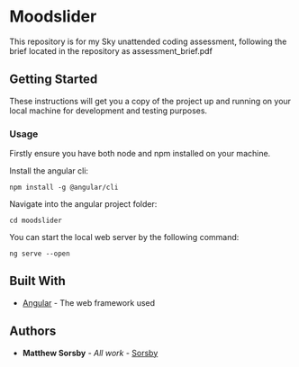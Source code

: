 # Moodslider

This repository is for my Sky unattended coding assessment, following the brief located in the repository as assessment_brief.pdf

## Getting Started

These instructions will get you a copy of the project up and running on your local machine for development and testing purposes.

### Usage

Firstly ensure you have both node and npm installed on your machine.

Install the angular cli:
```
npm install -g @angular/cli
```

Navigate into the angular project folder:
```
cd moodslider
```

You can start the local web server by the following command:
```
ng serve --open
```

## Built With

* [Angular](https://angular.io/) - The web framework used

## Authors

* **Matthew Sorsby** - *All work* - [Sorsby](https://github.com/Sorsby)
